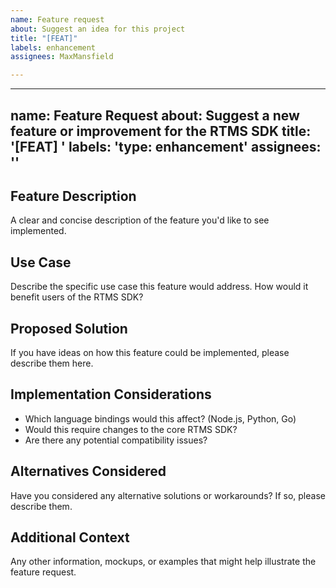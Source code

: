```yaml
---
name: Feature request
about: Suggest an idea for this project
title: "[FEAT]"
labels: enhancement
assignees: MaxMansfield

---
```


---
name: Feature Request
about: Suggest a new feature or improvement for the RTMS SDK
title: '[FEAT] '
labels: 'type: enhancement'
assignees: ''
---

## Feature Description
A clear and concise description of the feature you'd like to see implemented.

## Use Case
Describe the specific use case this feature would address. How would it benefit users of the RTMS SDK?

## Proposed Solution
If you have ideas on how this feature could be implemented, please describe them here.

## Implementation Considerations
- Which language bindings would this affect? (Node.js, Python, Go)
- Would this require changes to the core RTMS SDK?
- Are there any potential compatibility issues?

## Alternatives Considered
Have you considered any alternative solutions or workarounds? If so, please describe them.

## Additional Context
Any other information, mockups, or examples that might help illustrate the feature request.
